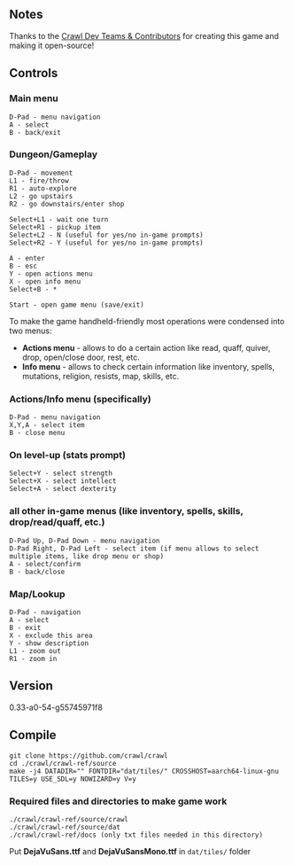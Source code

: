 ## Notes
Thanks to the [Crawl Dev Teams & Contributors](https://github.com/crawl/crawl/blob/master/crawl-ref/CREDITS.txt) for creating this game and making it open-source!
 
## Controls
### Main menu
```
D-Pad - menu navigation
A - select
B - back/exit
```

### Dungeon/Gameplay
```
D-Pad - movement
L1 - fire/throw
R1 - auto-explore
L2 - go upstairs
R2 - go downstairs/enter shop

Select+L1 - wait one turn
Select+R1 - pickup item
Select+L2 - N (useful for yes/no in-game prompts)
Select+R2 - Y (useful for yes/no in-game prompts)

A - enter
B - esc
Y - open actions menu
X - open info menu
Select+B - *

Start - open game menu (save/exit)
```

To make the game handheld-friendly most operations were condensed into two menus:
 - __Actions menu__ - allows to do a certain action like read, quaff, quiver, drop, open/close door, rest, etc.
 - __Info menu__ - allows to check certain information like inventory, spells, mutations, religion, resists, map, skills, etc.

### Actions/Info menu (specifically)
```
D-Pad - menu navigation
X,Y,A - select item
B - close menu
```

### On level-up (stats prompt)
```
Select+Y - select strength
Select+X - select intellect
Select+A - select dexterity
```

### all other in-game menus (like inventory, spells, skills, drop/read/quaff, etc.)
```
D-Pad Up, D-Pad Down - menu navigation
D-Pad Right, D-Pad Left - select item (if menu allows to select multiple items, like drop menu or shop)
A - select/confirm
B - back/close
```

### Map/Lookup
```
D-Pad - navigation
A - select
B - exit
X - exclude this area
Y - show description
L1 - zoom out
R1 - zoom in
```

## Version
0.33-a0-54-g55745971f8

## Compile
```shell
git clone https://github.com/crawl/crawl
cd ./crawl/crawl-ref/source
make -j4 DATADIR="" FONTDIR="dat/tiles/" CROSSHOST=aarch64-linux-gnu TILES=y USE_SDL=y NOWIZARD=y V=y
```
### Required files and directories to make game work
```
./crawl/crawl-ref/source/crawl
./crawl/crawl-ref/source/dat
./crawl/crawl-ref/docs (only txt files needed in this directory)
```

Put __DejaVuSans.ttf__ and __DejaVuSansMono.ttf__ in `dat/tiles/` folder
